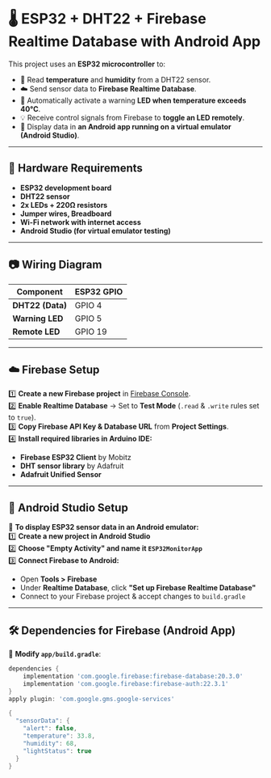 # 🌡️ ESP32 + DHT22 + Firebase Realtime Database with Android App

This project uses an **ESP32 microcontroller** to:
- 📡 Read **temperature** and **humidity** from a DHT22 sensor.
- ☁️ Send sensor data to **Firebase Realtime Database**.
- 🚨 Automatically activate a warning **LED when temperature exceeds 40°C**.
- 💡 Receive control signals from Firebase to **toggle an LED remotely**.
- 📱 Display data in **an Android app running on a virtual emulator (Android Studio)**.

---

## 🔧 Hardware Requirements
- **ESP32 development board**
- **DHT22 sensor**
- **2x LEDs + 220Ω resistors**
- **Jumper wires, Breadboard**
- **Wi-Fi network with internet access**
- **Android Studio (for virtual emulator testing)**

---

## 📷 Wiring Diagram
| **Component** | **ESP32 GPIO** |
|--------------|---------------|
| **DHT22 (Data)** | GPIO 4 |
| **Warning LED** | GPIO 5 |
| **Remote LED** | GPIO 19 |

---

## ☁️ Firebase Setup  
1️⃣ **Create a new Firebase project** in [Firebase Console](https://console.firebase.google.com/).  
2️⃣ **Enable Realtime Database** → Set to **Test Mode** (`.read` & `.write` rules set to `true`).  
3️⃣ **Copy Firebase API Key & Database URL** from **Project Settings**.  
4️⃣ **Install required libraries in Arduino IDE:**  
   - **Firebase ESP32 Client** by Mobitz  
   - **DHT sensor library** by Adafruit  
   - **Adafruit Unified Sensor**  

---

## 📱 Android Studio Setup  
📌 **To display ESP32 sensor data in an Android emulator:**  
1️⃣ **Create a new project in Android Studio**  
2️⃣ **Choose "Empty Activity" and name it `ESP32MonitorApp`**  
3️⃣ **Connect Firebase to Android:**  
   - Open **Tools > Firebase**  
   - Under **Realtime Database**, click **"Set up Firebase Realtime Database"**  
   - Connect to your Firebase project & accept changes to `build.gradle`  

---

## 🛠 Dependencies for Firebase (Android App)  
📌 **Modify `app/build.gradle`**:
```gradle
dependencies {
    implementation 'com.google.firebase:firebase-database:20.3.0'
    implementation 'com.google.firebase:firebase-auth:22.3.1'
}
apply plugin: 'com.google.gms.google-services'

{
  "sensorData": {
    "alert": false,
    "temperature": 33.8,
    "humidity": 68,
    "lightStatus": true
  }
}
